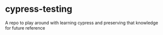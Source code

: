 # cypress-testing
A repo to play around with learning cypress and preserving that knowledge for future reference
